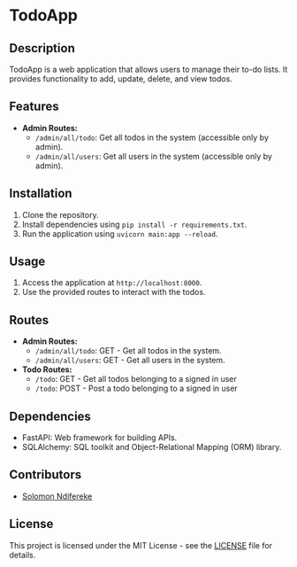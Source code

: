 # TodoApp

## Description

TodoApp is a web application that allows users to manage their to-do lists. It provides functionality to add, update, delete, and view todos.

## Features

- **Admin Routes:**
  - `/admin/all/todo`: Get all todos in the system (accessible only by admin).
  - `/admin/all/users`: Get all users in the system (accessible only by admin).

## Installation

1. Clone the repository.
2. Install dependencies using `pip install -r requirements.txt`.
3. Run the application using `uvicorn main:app --reload`.

## Usage

1. Access the application at `http://localhost:8000`.
2. Use the provided routes to interact with the todos.

## Routes

- **Admin Routes:**
  - `/admin/all/todo`: GET - Get all todos in the system.
  - `/admin/all/users`: GET - Get all users in the system.
- **Todo Routes:**
  - `/todo`: GET - Get all todos belonging to a signed in user
  - `/todo`: POST - Post a todo belonging to a signed in user

## Dependencies

- FastAPI: Web framework for building APIs.
- SQLAlchemy: SQL toolkit and Object-Relational Mapping (ORM) library.

<!-- ## Middleware

- `admin_dependency`: Middleware for authorizing admin access to specific routes.
- `db_dependency`: Middleware for handling database connections. -->

## Contributors

- [Solomon Ndifereke](https://github.com/DR-FREKE)

## License

This project is licensed under the MIT License - see the [LICENSE](LICENSE) file for details.
